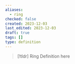 ```yaml
---
aliases:
  - ring
checked: false
created: 2023-12-03
last_edited: 2023-12-03
draft: true
tags: []
type: definition
---
```

>[!tldr] Ring
>Definition here

